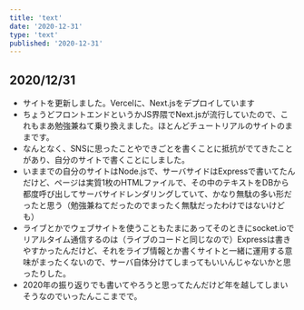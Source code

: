 ```yaml
---
title: 'text'
date: '2020-12-31'
type: 'text'
published: '2020-12-31'
---
```


## 2020/12/31
* サイトを更新しました。Vercelに、Next.jsをデプロイしています
* ちょうどフロントエンドというかJS界隈でNext.jsが流行していたので、これもまあ勉強兼ねて乗り換えました。ほとんどチュートリアルのサイトのままです。
* なんとなく、SNSに思ったことやできごとを書くことに抵抗がでてきたことがあり、自分のサイトで書くことにしました。
* いままでの自分のサイトはNode.jsで、サーバサイドはExpressで書いてたんだけど、ページは実質1枚のHTMLファイルで、その中のテキストをDBから都度呼び出してサーバサイドレンダリングしていて、かなり無駄の多い形だったと思う（勉強兼ねてだったのでまったく無駄だったわけではないけども）
* ライブとかでウェブサイトを使うこともたまにあってそのときにsocket.ioでリアルタイム通信するのは（ライブのコードと同じなので）Expressは書きやすかったんだけど、それをライブ情報とか書くサイトと一緒に運用する意味がまったくないので、サーバ自体分けてしまってもいいんじゃないかと思ったりした。
* 2020年の振り返りでも書いてやろうと思ってたんだけど年を越してしまいそうなのでいったんここまでで。